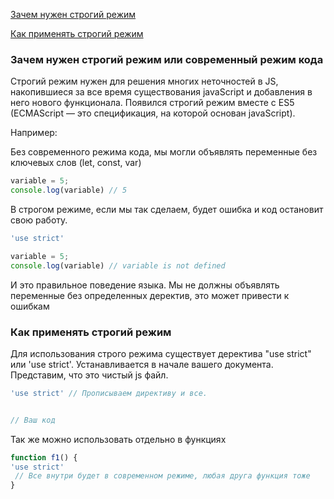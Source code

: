 
[Зачем нужен строгий режим](#why) 

[Как применять строгий режим ](#how) 






 ### <a name ='why'>Зачем нужен строгий режим или современный режим кода</a> ###
Строгий режим нужен для решения многих неточностей в JS, накопившиеся за все время существования javaScript и добавления в него нового функционала.
Появился строгий режим вместе с ES5 (ECMAScript — это спецификация, на которой основан javaScript).

Например:

Без современного режима кода, мы могли объявлять переменные без ключевых слов (let, const, var)
```javascript
variable = 5;
console.log(variable) // 5
```
В строгом режиме, если мы так сделаем, будет ошибка и код остановит свою работу.
```javascript
'use strict'

variable = 5; 
console.log(variable) // variable is not defined
```
И это правильное поведение языка. Мы не должны объявлять переменные без определенных деректив, это может привести к ошибкам
 ### <a name ='how'>Как применять строгий режим</a> ### 
 Для использования строго режима существует деректива "use strict" или 'use strict'.  Устанавливается в начале вашего документа.
 Представим, что это чистый js файл.
 ```javascript
 'use strict' // Прописываем директиву и все.
 
 
 // Ваш код
 ```
 Так же можно использовать отдельно в функциях
  ```javascript
  function f1() {
  'use strict'
   // Все внутри будет в современном режиме, любая друга функция тоже
  }
  ```

